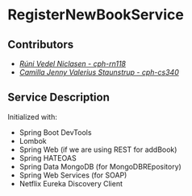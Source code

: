 # RegisterNewBookService

## Contributors

- _[Rúni Vedel Niclasen - cph-rn118](https://github.com/Runi-VN)_
- _[Camilla Jenny Valerius Staunstrup - cph-cs340](https://github.com/Castau)_

## Service Description

Initialized with:

- Spring Boot DevTools
- Lombok
- Spring Web (if we are using REST for addBook)
- Spring HATEOAS
- Spring Data MongoDB (for MongoDBREpository)
- Spring Web Services (for SOAP)
- Netflix Eureka Discovery Client
